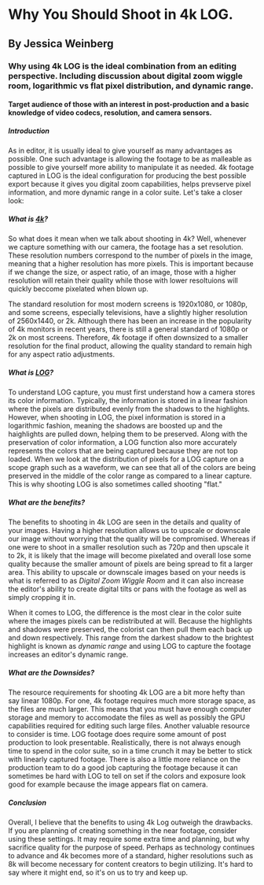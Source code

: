 # Why You Should Shoot in 4k LOG.
## By Jessica Weinberg
### Why using 4k LOG is the ideal combination from an editing perspective. Including discussion about digital zoom wiggle room, logarithmic vs flat pixel distribution, and dynamic range.
#### Target audience of those with an interest in post-production and a basic knowledge of video codecs, resolution, and camera sensors.
##### Introduction
As in editor, it is usually ideal to give yourself as many advantages as possible. One such advantage is allowing the footage to be as malleable as possible to give yourself more ability to manipulate it as needed. 4k footage captured in LOG is the ideal configuration for producing the best possible export because it gives you digital zoom capabilities, helps prevserve pixel information, and more dynamic range in a color suite. Let's take a closer look:
##### What is [4k](https://www.pcmag.com/news/what-is-4k-ultra-hd)?
So what does it mean when we talk about shooting in 4k? Well, whenever we capture something with our camera, the footage has a set resolution. These resolution numbers correspond to the number of pixels in the image, meaning that a higher resolution has more pixels. This is important because if we change the size, or aspect ratio, of an image, those with a higher resolution will retain their quality while those with lower resoltuions will quickly beccome pixelated when blown up.

The standard resolution for most modern screens is 1920x1080, or 1080p, and some screens, especially televisions, have a slightly higher resolution of 2560x1440, or 2k. Although there has been an increase in the popularity of 4k monitors in recent years, there is still a general standard of 1080p or 2k on most screens. Therefore, 4k footage if often downsized to a smaller resolution for the final product, allowing the quality standard to remain high for any aspect ratio adjustments.

##### What is [LOG](https://www.videomaker.com/article/c01/19064-how-to-use-log-video-to-gain-more-control-over-your-image#:~:text=still%20the%20same.-,In%20video%2C%20log%20recording%20uses%20a%20logarithmic%20function%20curve%20to,it%20across%20the%20log%20curve.)?
To understand LOG capture, you must first understand how a camera stores its color information. Typically, the information is stored in a linear fashion where the pixels are distributed evenly from the shadows to the highlights. However, when shooting in LOG, the pixel information is stored in a logarithmic fashion, meaning the shadows are boosted up and the haighlights are pulled down, helping them to be preserved. Along with the preservation of color information, a LOG function also more accurately represents the colors that are being captured because they are not top loaded. When we look at the distribution of pixels for a LOG capture on a scope graph such as a waveform, we can see that all of the colors are being preserved in the middle of the color range as compared to a linear capture. This is why shooting LOG is also sometimes called shooting "flat."

##### What are the benefits?
The benefits to shooting in 4k LOG are seen in the details and quality of your images. Having a higher resolution allows us to upscale or downscale our image without worrying that the quality will be compromised. Whereas if one were to shoot in a smaller resolution such as 720p and then upscale it to 2k, it is likely that the image will become pixelated and overall lose some quality because the smaller amount of pixels are being spread to fit a larger area. This ability to upscale or downscale images based on your needs is what is referred to as *Digital Zoom Wiggle Room* and it can also increase the editor's ability to create digital tilts or pans with the footage as well as simply cropping it in. 

When it comes to LOG, the difference is the most clear in the color suite where the images pixels can be redistributed at will. Because the highlights and shadows were preserved, the colorist can then pull them each back up and down respectively. This range from the darkest shadow to the brightest highlight is known as *dynamic range* and using LOG to capture the footage increases an editor's dynamic range.

##### What are the Downsides?
The resource requirements for shooting 4k LOG are a bit more hefty than say linear 1080p. For one, 4k footage requires much more storage space, as the files are much larger. This means that you must have enough computer storage and memory to accomodate the files as well as possibly the GPU capabilities required for editing such large files. Another valuable resource to consider is time. LOG footage does require some amount of post production to look presentable. Realistically, there is not always enough time to spend in the color suite, so in a time crunch it may be better to stick with linearly captured footage. There is also a little more reliance on the production team to do a good job capturing the footage because it can sometimes be hard with LOG to tell on set if the colors and exposure look good for example because the image appears flat on camera.

##### Conclusion
Overall, I believe that the benefits to using 4k Log outweigh the drawbacks. If you are planning of creating something in the near footage, consider using these settings. It may require some extra time and planning, but why sacrifice quality for the purpose of speed. Perhaps as technology continues to advance and 4k becomes more of a standard, higher resolutions such as 8k will become necessary for content creators to begin utilizing. It's hard to say where it might end, so it's on us to try and keep up.
